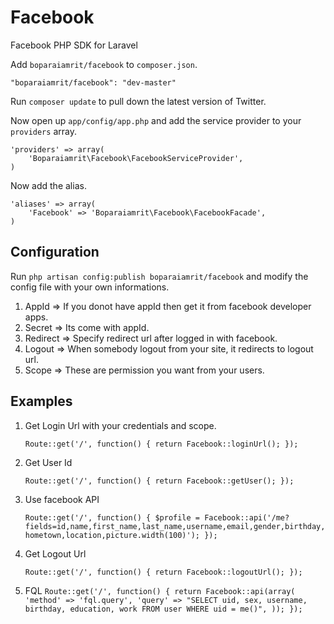 # Facebook

Facebook PHP SDK for Laravel

Add `boparaiamrit/facebook` to `composer.json`.

    "boparaiamrit/facebook": "dev-master"
    
Run `composer update` to pull down the latest version of Twitter.

Now open up `app/config/app.php` and add the service provider to your `providers` array.

    'providers' => array(
        'Boparaiamrit\Facebook\FacebookServiceProvider',
    )

Now add the alias.

    'aliases' => array(
        'Facebook' => 'Boparaiamrit\Facebook\FacebookFacade',
    )


## Configuration

Run `php artisan config:publish boparaiamrit/facebook` and modify the config file with your own informations.

1. AppId => If you donot have appId then get it from facebook developer apps.
2. Secret => Its come with appId.
3. Redirect => Specify redirect url after logged in with facebook.
4. Logout => When somebody logout from your site, it redirects to logout url.
5. Scope => These are permission you want from your users.


## Examples

1. Get Login Url with your credentials and scope.

    `Route::get('/', function()
    {
    	return Facebook::loginUrl();
    });`

2. Get User Id

    `Route::get('/', function()
    {
    	return Facebook::getUser();
    });`

3. Use facebook API

    `Route::get('/', function()
    {
    	$profile = Facebook::api('/me?fields=id,name,first_name,last_name,username,email,gender,birthday,hometown,location,picture.width(100)');
    });`
    
4. Get Logout Url

    `Route::get('/', function()
    {
    	return Facebook::logoutUrl();
    });`
    
5. FQL
    `Route::get('/', function()
    {
    	return Facebook::api(array(
            'method' => 'fql.query',
            'query' => "SELECT uid, sex, username, birthday, education, work FROM user WHERE uid = me()",
        ));
    });`
